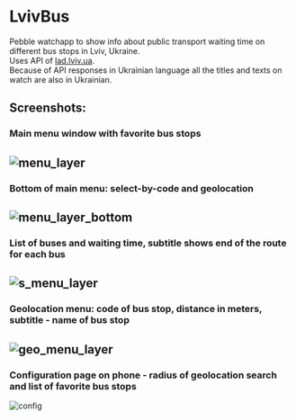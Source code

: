 # LvivBus

Pebble watchapp to show info about public transport waiting time on different bus stops in Lviv, Ukraine.  
Uses API of [lad.lviv.ua](https://lad.lviv.ua).  
Because of API responses in Ukrainian language all the titles and texts on watch are also in Ukrainian.

## Screenshots:
### Main menu window with favorite bus stops   
![menu_layer](/images/IMAG5661.jpg)
---
### Bottom of main menu: select-by-code and geolocation   
![menu_layer_bottom](/images/IMAG5662.jpg)
---
### List of buses and waiting time, subtitle shows end of the route for each bus   
![s_menu_layer](/images/IMAG5660.jpg)
---
### Geolocation menu: code of bus stop, distance in meters, subtitle - name of bus stop   
![geo_menu_layer](/images/IMAG5663.jpg)
---
### Configuration page on phone - radius of geolocation search and list of favorite bus stops   
![config](/images/Screenshot_2017-03-20-14-55-41.png)
